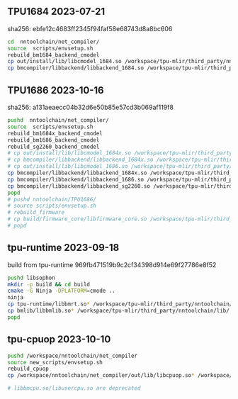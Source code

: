 ## TPU1684 2023-07-21
sha256: ebfe12c4683ff2345f94faf58e68743d8a8bc606

``` bash
cd  nntoolchain/net_compiler/
source  scripts/envsetup.sh
rebuild_bm1684_backend_cmodel
cp out/install/lib/libcmodel_1684.so /workspace/tpu-mlir/third_party/nntoolchain/lib/
cp bmcompiler/libbackend/libbackend_1684.so /workspace/tpu-mlir/third_party/nntoolchain/lib/
```

## TPU1686 2023-10-16
sha256: a131aeaecc04b32d6e50b85e57cd3b069af119f8

``` bash
pushd  nntoolchain/net_compiler/
source  scripts/envsetup.sh
rebuild_bm1684x_backend_cmodel
rebuild_bm1686_backend_cmodel
rebuild_sg2260_backend_cmodel
# cp out/install/lib/libcmodel_1684x.so /workspace/tpu-mlir/third_party/nntoolchain/lib/
# cp bmcompiler/libbackend/libbackend_1684x.so /workspace/tpu-mlir/third_party/nntoolchain/lib/
# cp out/install/lib/libcmodel_1686.so /workspace/tpu-mlir/third_party/nntoolchain/lib/libcmodel_1688.so
cp bmcompiler/libbackend/libbackend_1684x.so /workspace/tpu-mlir/third_party/nntoolchain/lib/libbackend_1684x.so
cp bmcompiler/libbackend/libbackend_1686.so /workspace/tpu-mlir/third_party/nntoolchain/lib/libbackend_1688.so
cp bmcompiler/libbackend/libbackend_sg2260.so /workspace/tpu-mlir/third_party/nntoolchain/lib/libbackend_sg2260.so
popd
# pushd nntoolchain/TPU1686/
# source scripts/envsetup.sh
# rebuild_firmware
# cp build/firmware_core/libfirmware_core.so /workspace/tpu-mlir/third_party/nntoolchain/lib/libbm1684x_kernel_module.so
# popd
```

## tpu-runtime 2023-09-18
build from tpu-runtime 969fb471519b9c2cf34398d914e69f27786e8f52
``` bash
pushd libsophon
mkdir -p build && cd build
cmake -G Ninja -DPLATFORM=cmode ..
ninja
cp tpu-runtime/libbmrt.so* /workspace/tpu-mlir/third_party/nntoolchain/lib/
cp bmlib/libbmlib.so* /workspace/tpu-mlir/third_party/nntoolchain/lib/
popd
```


## tpu-cpuop 2023-10-10

```bash
pushd /workspace/nntoolchain/net_compiler
source new_scripts/envsetup.sh
rebuild_cpuop
cp /workspace/nntoolchain/net_compiler/out/lib/libcpuop.so* /workspace/tpu-mlir/third_party/nntoolchain/lib/

# libbmcpu.so/libusercpu.so are deprecated
```
